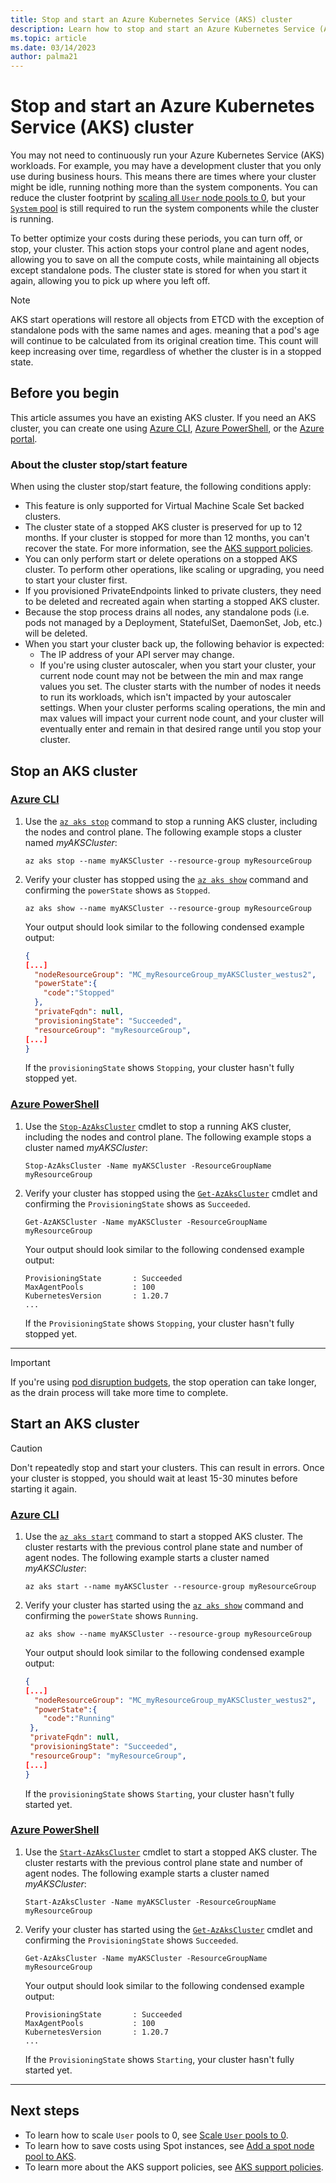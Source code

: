 ```yaml
---
title: Stop and start an Azure Kubernetes Service (AKS) cluster
description: Learn how to stop and start an Azure Kubernetes Service (AKS) cluster.
ms.topic: article
ms.date: 03/14/2023
author: palma21
---
```


# Stop and start an Azure Kubernetes Service (AKS) cluster

You may not need to continuously run your Azure Kubernetes Service (AKS) workloads. For example, you may have a development cluster that you only use during business hours. This means there are times where your cluster might be idle, running nothing more than the system components. You can reduce the cluster footprint by [scaling all `User` node pools to 0](scale-cluster.md#scale-user-node-pools-to-0), but your [`System` pool](use-system-pools.md) is still required to run the system components while the cluster is running.

To better optimize your costs during these periods, you can turn off, or stop, your cluster. This action stops your control plane and agent nodes, allowing you to save on all the compute costs, while maintaining all objects except standalone pods. The cluster state is stored for when you start it again, allowing you to pick up where you left off.

> [!NOTE]
> AKS start operations will restore all objects from ETCD with the exception of standalone pods with the same names and ages. meaning that a pod's age will continue to be calculated from its original creation time. This count will keep increasing over time, regardless of whether the cluster is in a stopped state.


## Before you begin

This article assumes you have an existing AKS cluster. If you need an AKS cluster, you can create one using [Azure CLI][aks-quickstart-cli], [Azure PowerShell][aks-quickstart-powershell], or the [Azure portal][aks-quickstart-portal].

### About the cluster stop/start feature

When using the cluster stop/start feature, the following conditions apply:

- This feature is only supported for Virtual Machine Scale Set backed clusters.
- The cluster state of a stopped AKS cluster is preserved for up to 12 months. If your cluster is stopped for more than 12 months, you can't recover the state. For more information, see the [AKS support policies](support-policies.md).
- You can only perform start or delete operations on a stopped AKS cluster. To perform other operations, like scaling or upgrading, you need to start your cluster first.
- If you provisioned PrivateEndpoints linked to private clusters, they need to be deleted and recreated again when starting a stopped AKS cluster.
- Because the stop process drains all nodes, any standalone pods (i.e. pods not managed by a Deployment, StatefulSet, DaemonSet, Job, etc.) will be deleted.
- When you start your cluster back up, the following behavior is expected:
  - The IP address of your API server may change.
  - If you're using cluster autoscaler, when you start your cluster, your current node count may not be between the min and max range values you set. The cluster starts with the number of nodes it needs to run its workloads, which isn't impacted by your autoscaler settings. When your cluster performs scaling operations, the min and max values will impact your current node count, and your cluster will eventually enter and remain in that desired range until you stop your cluster.

## Stop an AKS cluster

### [Azure CLI](#tab/azure-cli)

1. Use the [`az aks stop`][az-aks-stop] command to stop a running AKS cluster, including the nodes and control plane. The following example stops a cluster named *myAKSCluster*:

    ```azurecli-interactive
    az aks stop --name myAKSCluster --resource-group myResourceGroup
    ```

2. Verify your cluster has stopped using the [`az aks show`][az-aks-show] command and confirming the `powerState` shows as `Stopped`.

    ```azurecli-interactive
    az aks show --name myAKSCluster --resource-group myResourceGroup
    ```

    Your output should look similar to the following condensed example output:

    ```json
    {
    [...]
      "nodeResourceGroup": "MC_myResourceGroup_myAKSCluster_westus2",
      "powerState":{
        "code":"Stopped"
      },
      "privateFqdn": null,
      "provisioningState": "Succeeded",
      "resourceGroup": "myResourceGroup",
    [...]
    }
    ```

    If the `provisioningState` shows `Stopping`, your cluster hasn't fully stopped yet.

### [Azure PowerShell](#tab/azure-powershell)

1. Use the [`Stop-AzAksCluster`][stop-azakscluster] cmdlet to stop a running AKS cluster, including the nodes and control plane. The following example stops a cluster named *myAKSCluster*:

    ```azurepowershell-interactive
    Stop-AzAksCluster -Name myAKSCluster -ResourceGroupName myResourceGroup
    ```

2. Verify your cluster has stopped using the [`Get-AzAksCluster`][get-azakscluster] cmdlet and confirming the `ProvisioningState` shows as `Succeeded`.

    ```azurepowershell-interactive
    Get-AzAKSCluster -Name myAKSCluster -ResourceGroupName myResourceGroup
    ```

    Your output should look similar to the following condensed example output:

    ```Output
    ProvisioningState       : Succeeded
    MaxAgentPools           : 100
    KubernetesVersion       : 1.20.7
    ...
    ```

    If the `ProvisioningState` shows `Stopping`, your cluster hasn't fully stopped yet.

---

> [!IMPORTANT]
> If you're using [pod disruption budgets](https://kubernetes.io/docs/concepts/workloads/pods/disruptions/), the stop operation can take longer, as the drain process will take more time to complete.

## Start an AKS cluster

> [!CAUTION]
> Don't repeatedly stop and start your clusters. This can result in errors. Once your cluster is stopped, you should wait at least 15-30 minutes before starting it again.

### [Azure CLI](#tab/azure-cli)

1. Use the [`az aks start`][az-aks-start] command to start a stopped AKS cluster. The cluster restarts with the previous control plane state and number of agent nodes. The following example starts a cluster named *myAKSCluster*:

    ```azurecli-interactive
    az aks start --name myAKSCluster --resource-group myResourceGroup
    ```

2. Verify your cluster has started using the [`az aks show`][az-aks-show] command and confirming the `powerState` shows `Running`.

    ```azurecli-interactive
    az aks show --name myAKSCluster --resource-group myResourceGroup
    ```

    Your output should look similar to the following condensed example output:

    ```json
    {
    [...]
      "nodeResourceGroup": "MC_myResourceGroup_myAKSCluster_westus2",
      "powerState":{
        "code":"Running"
     },
     "privateFqdn": null,
     "provisioningState": "Succeeded",
     "resourceGroup": "myResourceGroup",
    [...]
    }
    ```

    If the `provisioningState` shows `Starting`, your cluster hasn't fully started yet.

### [Azure PowerShell](#tab/azure-powershell)

1. Use the [`Start-AzAksCluster`][start-azakscluster] cmdlet to start a stopped AKS cluster. The cluster restarts with the previous control plane state and number of agent nodes. The following example starts a cluster named *myAKSCluster*:

    ```azurepowershell-interactive
    Start-AzAksCluster -Name myAKSCluster -ResourceGroupName myResourceGroup
    ```

2. Verify your cluster has started using the [`Get-AzAksCluster`][get-azakscluster] cmdlet and confirming the `ProvisioningState` shows `Succeeded`.

    ```azurepowershell-interactive
    Get-AzAksCluster -Name myAKSCluster -ResourceGroupName myResourceGroup
    ```

    Your output should look similar to the following condensed example output:

    ```Output
    ProvisioningState       : Succeeded
    MaxAgentPools           : 100
    KubernetesVersion       : 1.20.7
    ...
    ```

    If the `ProvisioningState` shows `Starting`, your cluster hasn't fully started yet.

---

## Next steps

- To learn how to scale `User` pools to 0, see [Scale `User` pools to 0](scale-cluster.md#scale-user-node-pools-to-0).
- To learn how to save costs using Spot instances, see [Add a spot node pool to AKS](spot-node-pool.md).
- To learn more about the AKS support policies, see [AKS support policies](support-policies.md).

<!-- LINKS - external -->

<!-- LINKS - internal -->
[aks-quickstart-cli]: ./learn/quick-kubernetes-deploy-cli.md
[aks-quickstart-portal]: ./learn/quick-kubernetes-deploy-portal.md
[aks-quickstart-powershell]: ./learn/quick-kubernetes-deploy-powershell.md
[az-aks-show]: /cli/azure/aks#az_aks_show
[stop-azakscluster]: /powershell/module/az.aks/stop-azakscluster
[get-azakscluster]: /powershell/module/az.aks/get-azakscluster
[start-azakscluster]: /powershell/module/az.aks/start-azakscluster
[az-aks-stop]: /cli/azure/aks#az_aks_stop
[az-aks-start]: /cli/azure/aks#az_aks_start
